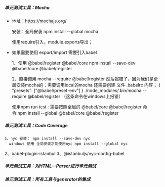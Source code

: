 ##### 单元测试工具：Mocha
 * 地址：https://mochajs.org/

   安装：全局安装 npm install --global mocha

   使用require引入，module.exports导出；

 * 如果需要使用 export/import 需要引入babel
   
   1、使用 @babel/register  @babel/core
      npm install --save-dev @babel/core @babel/register

   2、直接调用 
      mocha --require @babel/register
      然后报错了，因为我们是全局安装mocha的；需要调用local的mocha
      还需要创建 文件 .babelrc 内容；
      {
         "presets": ["@babel/preset-env"]
      }
      ./node_modules/.bin/mocha --require @babel/register （这条命令在windows上报错）

   使用npm run test : 
      需要按照全局的  @babel/core @babel/register
      命令:npm install --global @babel/core @babel/register


##### 单元测试工具：Code Coverage

	1、nyc 安装： npm install --save-dev nyc
	  windows 使用 全局安装才能使用nyc npm install --global nyc  
 
  2、babel-plugin-istanbul
	3、@istanbuljs/nyc-config-babel




##### 单元测试工具：对HTML—Parser进行单元测试




##### 单元测试工具：所有工具与generator的集成